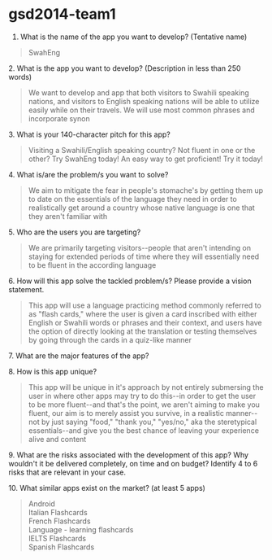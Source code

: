 gsd2014-team1
=============

1. What is the name of the app you want to develop? (Tentative name)
<blockquote>SwahEng</blockquote>
2. What is the app you want to develop? (Description in less than 250 words)
<blockquote>We want to develop and app that both visitors to Swahili speaking nations, and visitors to English speaking nations will be able to utilize easily while on their travels. We will use most common phrases and incorporate synon</blockquote>
3. What is your 140-character pitch for this app?
<blockquote>Visiting a Swahili/English speaking country? Not fluent in one or the other? Try SwahEng today! An easy way to get proficient! Try it today!</blockquote>
4. What is/are the problem/s you want to solve?
<blockquote>We aim to mitigate the fear in people's stomache's by getting them up to date on the essentials of the language they need in order to realistically get around a country whose native language is one that they aren't familiar with</blockquote>
5. Who are the users you are targeting?
<blockquote>We are primarily targeting visitors--people that aren't intending on staying for extended periods of time where they will essentially need to be fluent in the according language</blockquote>
6. How will this app solve the tackled problem/s? Please provide a vision statement.
<blockquote>This app will use a language practicing method commonly referred to as "flash cards," where the user is given a card inscribed with either English or Swahili words or phrases and their context, and users have the option of directly looking at the translation or testing themselves by going through the cards in a quiz-like manner</blockquote>
7. What are the major features of the app?
<blockquote></blockquote>
8. How is this app unique?
<blockquote>This app will be unique in it's approach by not entirely submersing the user in where other apps may try to do this--in order to get the user to be more fluent--and that's the point, we aren't aiming to make you fluent, our aim is to merely assist you survive, in a realistic manner--not by just saying "food," "thank you," "yes/no," aka the steretypical essentials--and give you the best chance of leaving your experience alive and content</blockquote>
9. What are the risks associated with the development of this app? Why wouldn't it be delivered completely, on time and on budget? Identify 4 to 6 risks that are relevant in your case.
<blockquote></blockquote>
10. What similar apps exist on the market? (at least 5 apps)
<blockquote>Android<br>
Italian Flashcards<br>
French Flashcards<br>
Language - learning flashcards<br>
IELTS Flashcards<br>
Spanish Flashcards</blockquote>